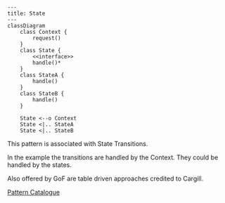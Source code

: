 ```mermaid
---
title: State
---
classDiagram
    class Context {
        request()
    }
    class State {
        <<interface>>
        handle()*
    }
    class StateA {
        handle()
    }
    class StateB {
        handle()
    }
    
    State <--o Context 
    State <|.. StateA
    State <|.. StateB
```
This pattern is associated with State Transitions.

In the example the transitions are handled by the Context. They could be
handled by the states.

Also offered by GoF are table driven approaches credited to Cargill.

[Pattern Catalogue](../../Catalogue.md)